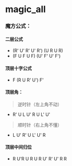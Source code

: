# magic_all

### 魔方公式：

#### 二层公式
 *  (R' U' R' U' R') (U R U R)
 *  (F  U F U F) (U' F' U' F')

#### 顶层十字公式
 * F  (R U R' U') F'

#### 顶层角：
> 逆时针（左上角不动）

  * R' U L U' R U L' U'

> 顺时针（右上角不懂）

  * L U' R' U L' U' R

#### 顶层中间归位
  * R U'R U R U R U' R' U' R R
